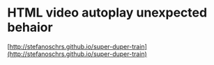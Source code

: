 # HTML video autoplay unexpected behaior

[http://stefanoschrs.github.io/super-duper-train](http://stefanoschrs.github.io/super-duper-train)
